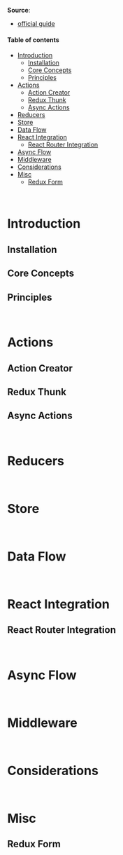 __Source__: 
* [official guide](https://redux.js.org/introduction/getting-started)

#### Table of contents


* [Introduction](#introduction)
    * [Installation](#installation)
    * [Core Concepts](#core-concepts)
    * [Principles](#principles)
* [Actions](#actions)
    * [Action Creator](#action-creator)
    * [Redux Thunk](#redux-thunk)
    * [Async Actions](#async-actions)
* [Reducers](#reducers)
* [Store](#store)
* [Data Flow](#data-flow)
* [React Integration](#react-integration)
    * [React Router Integration](#react-router-integration)
* [Async Flow](#async-flow)
* [Middleware](#middleware)
* [Considerations](#considerations)
* [Misc](#misc)
    * [Redux Form](#redux-form)

&nbsp;
# Introduction


## Installation


## Core Concepts


## Principles



&nbsp;
# Actions


## Action Creator


## Redux Thunk


## Async Actions



&nbsp;
# Reducers



&nbsp;
# Store



&nbsp;
# Data Flow



&nbsp;
# React Integration


## React Router Integration



&nbsp;
# Async Flow



&nbsp;
# Middleware



&nbsp;
# Considerations



&nbsp;
# Misc

## Redux Form
